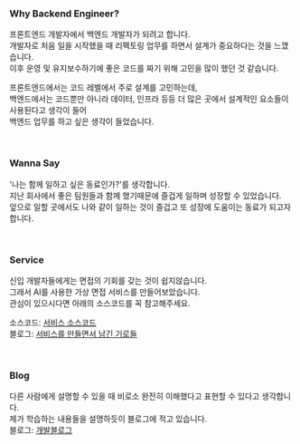 ### Why Backend Engineer?

프론트엔드 개발자에서 백엔드 개발자가 되려고 합니다. <br />
개발자로 처음 일을 시작했을 때 리펙토링 업무를 하면서 설계가 중요하다는 것을 느꼈습니다. <br />
이후 운영 및 유지보수하기에 좋은 코드를 짜기 위해 고민을 많이 했던 것 같습니다. <br />

프론트엔드에서는 코드 레벨에서 주로 설계를 고민하는데, <br />
백엔드에서는 코드뿐만 아니라 데이터, 인프라 등등 더 많은 곳에서 설계적인 요소들이 사용된다고 생각이 들어 <br />
백엔드 업무를 하고 싶은 생각이 들었습니다.

<br />

### Wanna Say

'나는 함께 일하고 싶은 동료인가?'를 생각합니다. <br />
지난 회사에서 좋은 팀원들과 함께 했기때문에 즐겁게 일하며 성장할 수 있었습니다. <br />
앞으로 일할 곳에서도 나와 같이 일하는 것이 즐겁고 또 성장에 도움이는 동료가 되고자 합니다.

<br />

### Service

신입 개발자들에게는 면접의 기회를 갖는 것이 쉽지않습니다. <br />
그래서 AI를 사용한 가상 면접 서비스를 만들어보았습니다. <br />
관심이 있으시다면 아래의 소스코드를 꼭 참고해주세요.  <br />

소스코드: [서비스 소스코드](https://github.com/jdh-dev-community/coconut) <br />
블로그: [서비스를 만들면서 남긴 기로들](https://iwsaitw.tistory.com/category/%EC%9A%B4%EC%98%81%20%EC%A4%91%EC%9D%B8%20%EC%84%9C%EB%B9%84%EC%8A%A4/Coconut.)

<br />

### Blog
다른 사람에게 설명할 수 있을 때 비로소 완전히 이해했다고 표현할 수 있다고 생각합니다.  <br />
제가 학습하는 내용들을 설명하듯이 블로그에 적고 있습니다. <br />
블로그: [개발블로그](https://iwsaitw.tistory.com/)

